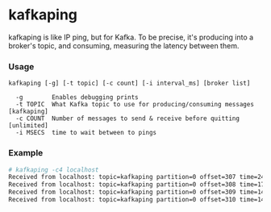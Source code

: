 # kafkaping

kafkaping is like IP ping, but for Kafka. To be precise, it's producing
into a broker's topic, and consuming, measuring the latency between them.

### Usage

```
kafkaping [-g] [-t topic] [-c count] [-i interval_ms] [broker list]

  -g        Enables debugging prints
  -t TOPIC  What Kafka topic to use for producing/consuming messages [kafkaping]
  -c COUNT  Number of messages to send & receive before quitting [unlimited]
  -i MSECS  time to wait between to pings
```

### Example

```sh
# kafkaping -c4 localhost
Received from localhost: topic=kafkaping partition=0 offset=307 time=247 ms
Received from localhost: topic=kafkaping partition=0 offset=308 time=17 ms
Received from localhost: topic=kafkaping partition=0 offset=309 time=14 ms
Received from localhost: topic=kafkaping partition=0 offset=310 time=14 ms
```
